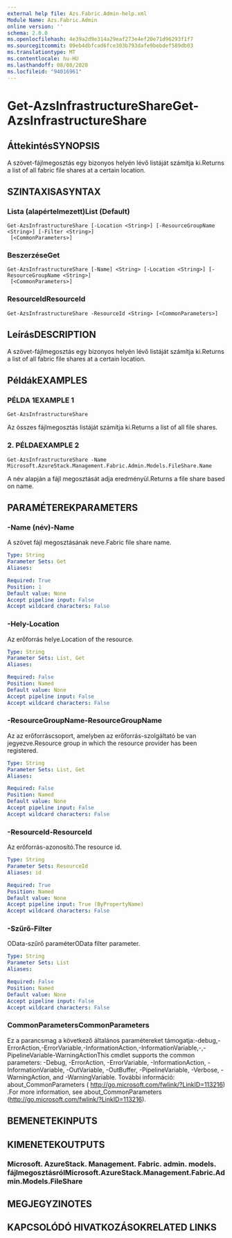 ```yaml
---
external help file: Azs.Fabric.Admin-help.xml
Module Name: Azs.Fabric.Admin
online version: ''
schema: 2.0.0
ms.openlocfilehash: 4e39a2d9e314a29eaf273e4ef20e71d96293f1f7
ms.sourcegitcommit: 09eb4dbfcad6fce303b793dafe9bebdef589db03
ms.translationtype: MT
ms.contentlocale: hu-HU
ms.lasthandoff: 08/08/2020
ms.locfileid: "94016961"
---
```

# <span data-ttu-id="485ce-101">Get-AzsInfrastructureShare</span><span class="sxs-lookup"><span data-stu-id="485ce-101">Get-AzsInfrastructureShare</span></span>

## <span data-ttu-id="485ce-102">Áttekintés</span><span class="sxs-lookup"><span data-stu-id="485ce-102">SYNOPSIS</span></span>
<span data-ttu-id="485ce-103">A szövet-fájlmegosztás egy bizonyos helyén lévő listáját számítja ki.</span><span class="sxs-lookup"><span data-stu-id="485ce-103">Returns a list of all fabric file shares at a certain location.</span></span>

## <span data-ttu-id="485ce-104">SZINTAXISA</span><span class="sxs-lookup"><span data-stu-id="485ce-104">SYNTAX</span></span>

### <span data-ttu-id="485ce-105">Lista (alapértelmezett)</span><span class="sxs-lookup"><span data-stu-id="485ce-105">List (Default)</span></span>
```
Get-AzsInfrastructureShare [-Location <String>] [-ResourceGroupName <String>] [-Filter <String>]
 [<CommonParameters>]
```

### <span data-ttu-id="485ce-106">Beszerzése</span><span class="sxs-lookup"><span data-stu-id="485ce-106">Get</span></span>
```
Get-AzsInfrastructureShare [-Name] <String> [-Location <String>] [-ResourceGroupName <String>]
 [<CommonParameters>]
```

### <span data-ttu-id="485ce-107">ResourceId</span><span class="sxs-lookup"><span data-stu-id="485ce-107">ResourceId</span></span>
```
Get-AzsInfrastructureShare -ResourceId <String> [<CommonParameters>]
```

## <span data-ttu-id="485ce-108">Leírás</span><span class="sxs-lookup"><span data-stu-id="485ce-108">DESCRIPTION</span></span>
<span data-ttu-id="485ce-109">A szövet-fájlmegosztás egy bizonyos helyén lévő listáját számítja ki.</span><span class="sxs-lookup"><span data-stu-id="485ce-109">Returns a list of all fabric file shares at a certain location.</span></span>

## <span data-ttu-id="485ce-110">Példák</span><span class="sxs-lookup"><span data-stu-id="485ce-110">EXAMPLES</span></span>

### <span data-ttu-id="485ce-111">PÉLDA 1</span><span class="sxs-lookup"><span data-stu-id="485ce-111">EXAMPLE 1</span></span>
```
Get-AzsInfrastructureShare
```

<span data-ttu-id="485ce-112">Az összes fájlmegosztás listáját számítja ki.</span><span class="sxs-lookup"><span data-stu-id="485ce-112">Returns a list of all file shares.</span></span>

### <span data-ttu-id="485ce-113">2. PÉLDA</span><span class="sxs-lookup"><span data-stu-id="485ce-113">EXAMPLE 2</span></span>
```
Get-AzsInfrastructureShare -Name Microsoft.AzureStack.Management.Fabric.Admin.Models.FileShare.Name
```

<span data-ttu-id="485ce-114">A név alapján a fájl megosztását adja eredményül.</span><span class="sxs-lookup"><span data-stu-id="485ce-114">Returns a file share based on name.</span></span>

## <span data-ttu-id="485ce-115">PARAMÉTEREK</span><span class="sxs-lookup"><span data-stu-id="485ce-115">PARAMETERS</span></span>

### <span data-ttu-id="485ce-116">-Name (név)</span><span class="sxs-lookup"><span data-stu-id="485ce-116">-Name</span></span>
<span data-ttu-id="485ce-117">A szövet fájl megosztásának neve.</span><span class="sxs-lookup"><span data-stu-id="485ce-117">Fabric file share name.</span></span>

```yaml
Type: String
Parameter Sets: Get
Aliases:

Required: True
Position: 1
Default value: None
Accept pipeline input: False
Accept wildcard characters: False
```

### <span data-ttu-id="485ce-118">-Hely</span><span class="sxs-lookup"><span data-stu-id="485ce-118">-Location</span></span>
<span data-ttu-id="485ce-119">Az erőforrás helye.</span><span class="sxs-lookup"><span data-stu-id="485ce-119">Location of the resource.</span></span>

```yaml
Type: String
Parameter Sets: List, Get
Aliases:

Required: False
Position: Named
Default value: None
Accept pipeline input: False
Accept wildcard characters: False
```

### <span data-ttu-id="485ce-120">-ResourceGroupName</span><span class="sxs-lookup"><span data-stu-id="485ce-120">-ResourceGroupName</span></span>
<span data-ttu-id="485ce-121">Az az erőforráscsoport, amelyben az erőforrás-szolgáltató be van jegyezve.</span><span class="sxs-lookup"><span data-stu-id="485ce-121">Resource group in which the resource provider has been registered.</span></span>

```yaml
Type: String
Parameter Sets: List, Get
Aliases:

Required: False
Position: Named
Default value: None
Accept pipeline input: False
Accept wildcard characters: False
```

### <span data-ttu-id="485ce-122">-ResourceId</span><span class="sxs-lookup"><span data-stu-id="485ce-122">-ResourceId</span></span>
<span data-ttu-id="485ce-123">Az erőforrás-azonosító.</span><span class="sxs-lookup"><span data-stu-id="485ce-123">The resource id.</span></span>

```yaml
Type: String
Parameter Sets: ResourceId
Aliases: id

Required: True
Position: Named
Default value: None
Accept pipeline input: True (ByPropertyName)
Accept wildcard characters: False
```

### <span data-ttu-id="485ce-124">-Szűrő</span><span class="sxs-lookup"><span data-stu-id="485ce-124">-Filter</span></span>
<span data-ttu-id="485ce-125">OData-szűrő paraméter</span><span class="sxs-lookup"><span data-stu-id="485ce-125">OData filter parameter.</span></span>

```yaml
Type: String
Parameter Sets: List
Aliases:

Required: False
Position: Named
Default value: None
Accept pipeline input: False
Accept wildcard characters: False
```

### <span data-ttu-id="485ce-126">CommonParameters</span><span class="sxs-lookup"><span data-stu-id="485ce-126">CommonParameters</span></span>
<span data-ttu-id="485ce-127">Ez a parancsmag a következő általános paramétereket támogatja:-debug,-ErrorAction,-ErrorVariable,-InformationAction,-InformationVariable,-,-PipelineVariable-WarningAction</span><span class="sxs-lookup"><span data-stu-id="485ce-127">This cmdlet supports the common parameters: -Debug, -ErrorAction, -ErrorVariable, -InformationAction, -InformationVariable, -OutVariable, -OutBuffer, -PipelineVariable, -Verbose, -WarningAction, and -WarningVariable.</span></span> <span data-ttu-id="485ce-128">További információ: about_CommonParameters ( http://go.microsoft.com/fwlink/?LinkID=113216) .</span><span class="sxs-lookup"><span data-stu-id="485ce-128">For more information, see about_CommonParameters (http://go.microsoft.com/fwlink/?LinkID=113216).</span></span>

## <span data-ttu-id="485ce-129">BEMENETEK</span><span class="sxs-lookup"><span data-stu-id="485ce-129">INPUTS</span></span>

## <span data-ttu-id="485ce-130">KIMENETEK</span><span class="sxs-lookup"><span data-stu-id="485ce-130">OUTPUTS</span></span>

### <span data-ttu-id="485ce-131">Microsoft. AzureStack. Management. Fabric. admin. models. fájlmegosztásról</span><span class="sxs-lookup"><span data-stu-id="485ce-131">Microsoft.AzureStack.Management.Fabric.Admin.Models.FileShare</span></span>

## <span data-ttu-id="485ce-132">MEGJEGYZI</span><span class="sxs-lookup"><span data-stu-id="485ce-132">NOTES</span></span>

## <span data-ttu-id="485ce-133">KAPCSOLÓDÓ HIVATKOZÁSOK</span><span class="sxs-lookup"><span data-stu-id="485ce-133">RELATED LINKS</span></span>
